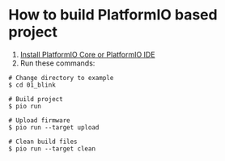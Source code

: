 How to build PlatformIO based project
=====================================

1. [Install PlatformIO Core or PlatformIO IDE](https://docs.platformio.org/en/latest/core/installation/index.html)
2. Run these commands:

```shell
# Change directory to example
$ cd 01_blink

# Build project
$ pio run

# Upload firmware
$ pio run --target upload

# Clean build files
$ pio run --target clean
```